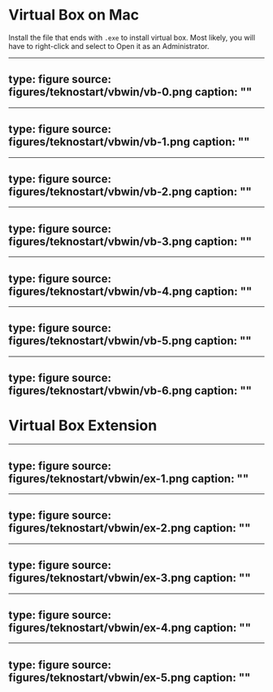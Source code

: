 
# Virtual Box on Mac

Install the file that ends with `.exe` to install virtual box. Most likely, you will have to right-click and select to Open it as an Administrator.

---
type: figure
source: figures/teknostart/vbwin/vb-0.png
caption: ""
---

---
type: figure
source: figures/teknostart/vbwin/vb-1.png
caption: ""
---

---
type: figure
source: figures/teknostart/vbwin/vb-2.png
caption: ""
---

---
type: figure
source: figures/teknostart/vbwin/vb-3.png
caption: ""
---

---
type: figure
source: figures/teknostart/vbwin/vb-4.png
caption: ""
---

---
type: figure
source: figures/teknostart/vbwin/vb-5.png
caption: ""
---

---
type: figure
source: figures/teknostart/vbwin/vb-6.png
caption: ""
---


# Virtual Box Extension



---
type: figure
source: figures/teknostart/vbwin/ex-1.png
caption: ""
---

---
type: figure
source: figures/teknostart/vbwin/ex-2.png
caption: ""
---

---
type: figure
source: figures/teknostart/vbwin/ex-3.png
caption: ""
---

---
type: figure
source: figures/teknostart/vbwin/ex-4.png
caption: ""
---

---
type: figure
source: figures/teknostart/vbwin/ex-5.png
caption: ""
---